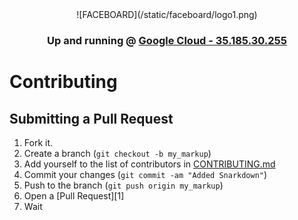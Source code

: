 <center>![FACEBOARD](/static/faceboard/logo1.png)

### Up and running @ [Google Cloud - 35.185.30.255](http://35.185.30.255/) </center>

# Contributing

## Submitting a Pull Request
1. Fork it.
2. Create a branch (`git checkout -b my_markup`)
3. Add yourself to the list of contributors in [CONTRIBUTING.md](CONTRIBUTING.md)
3. Commit your changes (`git commit -am "Added Snarkdown"`)
4. Push to the branch (`git push origin my_markup`)
5. Open a [Pull Request][1]
6. Wait
